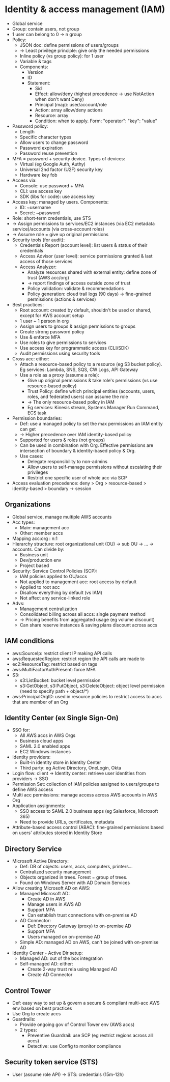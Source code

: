 # Identity & access management (IAM)
- Global service
- Group: contain users, not group
- 1 user can belong to 0 -> n group
- Policy:
  - JSON doc: define permissions of users/groups
  - -> Least privilege principle: give only the needed permissions
  - Inline policy (vs group policy): for 1 user
  - Variable & tags
  - Components:
    - Version
    - ID
    - Statement:
      - Sid
      - Effect: allow/deny (highest precedence -> use NotAction when don't want Deny)
      - Principal (map): user/account/role
      - Action: array allow/deny actions
      - Resource: array
      - Condition: when to apply. Form: "operator": "key": "value"
- Password policy:
  - Length
  - Specific character types
  - Allow users to change password
  - Password expiration
  - Password reuse prevention
- MFA = password + security device. Types of devices:
  - Virtual (eg Google Auth, Authy)
  - Universal 2nd factor (U2F) security key
  - Hardware key fob
- Access via:
  - Console: use password + MFA
  - CLI: use access key
  - SDK (libs for code): use access key
- Access key: managed by users. Components:
  - ID: ~username
  - Secret: ~password
- Role: short-term credentials, use STS
- -> Assign permissions to services/EC2 instances (via EC2 metadata service)/accounts (via cross-account roles)
- -> Assume role = give up original permissions
- Security tools (for audit):
  - Credentials Report (account level): list users & status of their credentials
  - Access Advisor (user level): service permissions granted & last access of those services
  - Access Analyzer:
    - Analyze resources shared with external entity: define zone of trust (AWS acc/org)
    - -> report findings of access outside zone of trust
    - Policy validation: validate & recommendations
    - Policy generation: cloud trail logs (90 days) -> fine-grained permissions (actions & services)
- Best practices:
  - Root account: created by default, shouldn't be used or shared, except for AWS account setup
  - 1 user ~ 1 person in org
  - Assign users to groups & assign permissions to groups
  - Create strong password policy
  - Use & enforce MFA
  - Use roles to give permissions to services
  - Use access key for programmatic access (CLI/SDK)
  - Audit permissions using security tools
- Cross acc: either:
  - Attach a resource-based policy to a resource (eg S3 bucket policy). Eg services: Lambda, SNS, SQS, CW Logs, API Gateway
  - Use a role as a proxy (assume a role):
    - Give up original permissions & take role's permissions (vs use resource-based policy)
    - Trust Policy: define which principal entities (accounts, users, roles, and federated users) can assume the role
    - -> The only resource-based policy in IAM
    - Eg services: Kinesis stream, Systems Manager Run Command, ECS task
- Permission boundaries:
  - Def: use a managed policy to set the max permissions an IAM entity can get
  - -> Higher precedence over IAM identity-based policy
  - Supported for users & roles (not groups)
  - Can be used in combination with Org. Effective permissions are intersection of boundary & identity-based policy & Org.
  - Use cases:
    - Delegate responsibility to non-admins
    - Allow users to self-manage permissions without escalating their privileges
    - Restrict one specific user of whole acc via SCP
- Access evaluation precedence: deny > Org > resource-based > identity-based > boundary -> session
## Organizations
- Global service, manage multiple AWS accounts
- Acc types:
  - Main: management acc
  - Other: member accs
- Mapping acc:org : n:1
- Hierarchy structure: root organizational unit (OU) -> sub OU -> ... -> accounts. Can divide by:
  - Business unit
  - Dev/production env
  - Project based
- Security: Service Control Policies (SCP):
  - IAM policies applied to OU/accs
  - Not applied to management acc: root access by default
  - Applied to root acc
  - Disallow everything by default (vs IAM)
  - Not affect any service-linked role
- Advs:
  - Management centralization
  - Consolidated billing across all accs: single payment method
  - -> Pricing benefits from aggregated usage (eg volume discount)
  - Can share reserve instances & saving plans discount across accs
## IAM conditions
- aws:SourceIp: restrict client IP making API calls
- aws:RequestedRegion: restrict region the API calls are made to
- ec2:ResourceTag: restrict based on tags
- aws:MultiFactorAuthPresent: force MFA
- S3:
  - s3:ListBucket: bucket level permission
  - s3:GetObject, s3:PutObject, s3:DeleteObject: object level permission (need to specify path + object/*)
- aws:PrincipalOrgID: used in resource policies to restrict access to accs that are member of an Org
## Identity Center (ex Single Sign-On)
- SSO for:
  - All AWS accs in AWS Orgs
  - Business cloud apps
  - SAML 2.0 enabled apps
  - EC2 Windows instances
- Identity providers:
  - Built-in identity store in Identity Center
  - Third party: eg Active Directory, OneLogin, Okta
- Login flow: client -> Identity center: retrieve user identities from providers -> SSO
- Permission Set: collection of IAM policies assigned to users/groups to define AWS access
- Multi acc permissions: manage access across AWS accounts in AWS Org
- Application assignments:
  - SSO access to SAML 2.0 business apps (eg Salesforce, Microsoft 365)
  - Need to provide URLs, certificates, metadata
- Attribute-based access control (ABAC): fine-grained permissions based on users' attributes stored in Identity Store
## Directory Service
- Microsoft Active Directory:
  - Def: DB of objects: users, accs, computers, printers...
  - Centralized security management
  - Objects organized in trees. Forest = group of trees.
  - Found on Windows Server with AD Domain Services
- Allow creating Microsoft AD on AWS:
  - Managed Microsoft AD:
    - Create AD in AWS
    - Manage users in AWS AD
    - Support MFA
    - Can establish trust connections with on-premise AD
  - AD Connector:
    - Def: Directory Gateway (proxy) to on-premise AD
    - Support MFA
    - Users managed on on-premise AD
  - Simple AD: managed AD on AWS, can't be joined with on-premise AD
- Identity Center - Active Dir setup:
  - Managed AD: out of the box integration
  - Self-managed AD: either:
    - Create 2-way trust rela using Managed AD
    - Create AD Connector
## Control Tower
- Def: easy way to set up & govern a secure & compliant multi-acc AWS env based on best practices
- Use Org to create accs
- Guardrails:
  - Provide ongoing gov of Control Tower env (AWS accs)
  - 2 types:
    - Preventive Guardrail: use SCP (eg restrict regions across all accs)
    - Detective: use Config to monitor compliance

## Security token service (STS)
- User (assume role API) -> STS: credentials (15m-12h)